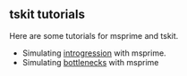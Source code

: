 ## tskit tutorials

Here are some tutorials for msprime and tskit.

- Simulating [introgression](introgression.html) with msprime.
- Simulating [bottlenecks](bottlenecks.html) with msprime
